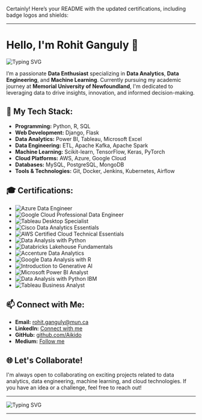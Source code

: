 Certainly! Here’s your README with the updated certifications, including badge logos and shields:

---

# Hello, I'm Rohit Ganguly 👋

![Typing SVG](https://readme-typing-svg.demolab.com?font=Fira+Code&size=24&pause=1000&color=F7A400&width=435&lines=Data+Enthusiast;Data+Analytics+Specialist;Data+Engineering+Pro;Memorial+University+of+Newfoundland)

I’m a passionate **Data Enthusiast** specializing in **Data Analytics**, **Data Engineering**, and **Machine Learning**. Currently pursuing my academic journey at **Memorial University of Newfoundland**, I'm dedicated to leveraging data to drive insights, innovation, and informed decision-making.

## 💼 My Tech Stack:
- **Programming:** Python, R, SQL
- **Web Development:** Django, Flask
- **Data Analytics:** Power BI, Tableau, Microsoft Excel
- **Data Engineering:** ETL, Apache Kafka, Apache Spark
- **Machine Learning:** Scikit-learn, TensorFlow, Keras, PyTorch
- **Cloud Platforms:** AWS, Azure, Google Cloud
- **Databases:** MySQL, PostgreSQL, MongoDB
- **Tools & Technologies:** Git, Docker, Jenkins, Kubernetes, Airflow

## 🎓 Certifications:
- ![Azure Data Engineer](https://img.shields.io/badge/Azure-Data%20Engineer%20Associate-blue?style=flat-square)
- ![Google Cloud Professional Data Engineer](https://img.shields.io/badge/Google%20Cloud-Professional%20Data%20Engineer-green?style=flat-square)
- ![Tableau Desktop Specialist](https://img.shields.io/badge/Tableau-Desktop%20Specialist-brightgreen?style=flat-square)
- ![Cisco Data Analytics Essentials](https://img.shields.io/badge/Cisco-Data%20Analytics%20Essentials-red?style=flat-square)
- ![AWS Certified Cloud Technical Essentials](https://img.shields.io/badge/AWS-Cloud%20Technical%20Essentials-orange?style=flat-square)
- ![Data Analysis with Python](https://img.shields.io/badge/freeCodeCamp-Data%20Analysis%20with%20Python-blue?style=flat-square)
- ![Databricks Lakehouse Fundamentals](https://img.shields.io/badge/Databricks-Lakehouse%20Fundamentals-red?style=flat-square)
- ![Accenture Data Analytics](https://img.shields.io/badge/Accenture-Data%20Analytics%20and%20Visualization%20Simulation-black?style=flat-square)
- ![Google Data Analysis with R](https://img.shields.io/badge/Google%20Career%20Certificates-Data%20Analysis%20with%20R%20Programming-green?style=flat-square)
- ![Introduction to Generative AI](https://img.shields.io/badge/Google-Introduction%20to%20Generative%20AI-blue?style=flat-square)
- ![Microsoft Power BI Analyst](https://img.shields.io/badge/Microsoft-Power%20BI%20Analyst-yellow?style=flat-square)
- ![Data Analysis with Python IBM](https://img.shields.io/badge/IBM-Data%20Analysis%20with%20Python-blue?style=flat-square)
- ![Tableau Business Analyst](https://img.shields.io/badge/Tableau-Business%20Analyst-brightgreen?style=flat-square)

## 📫 Connect with Me:
- **Email:** [rohit.ganguly@mun.ca](mailto:rohit.ganguly@mun.ca)
- **LinkedIn:** [Connect with me](https://www.linkedin.com/in/rohitganguly)
- **GitHub:** [github.com/Aikido](https://github.com/AikidoMaster)
- **Medium:** [Follow me](https://medium.com/@RohitGanguly)

## 🌐 Let's Collaborate!
I'm always open to collaborating on exciting projects related to data analytics, data engineering, machine learning, and cloud technologies. If you have an idea or a challenge, feel free to reach out!

---

![Typing SVG](https://readme-typing-svg.demolab.com?font=Fira+Code&weight=600&size=30&pause=1000&color=F7A400&background=000000&center=true&vCenter=true&width=600&lines=Daytime+Dreamer;Night-Time+Coder)


---


